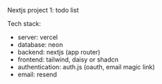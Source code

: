 Nextjs project 1: todo list

Tech stack:
- server: vercel
- database: neon
- backend: nextjs (app router)
- frontend: tailwind, daisy or shadcn
- authentication: auth.js (oauth, email magic link)
- email: resend